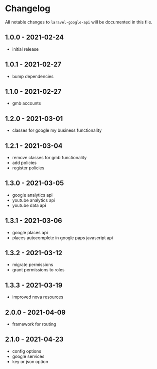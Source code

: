 # Changelog

All notable changes to `laravel-google-api` will be documented in this file.

## 1.0.0 - 2021-02-24

- initial release

## 1.0.1 - 2021-02-27

- bump dependencies

## 1.1.0 - 2021-02-27

- gmb accounts

## 1.2.0 - 2021-03-01

- classes for google my business functionality

## 1.2.1 - 2021-03-04

- remove classes for gmb functionality
- add policies
- register policies

## 1.3.0 - 2021-03-05

- google analytics api
- youtube analytics api
- youtube data api

## 1.3.1 - 2021-03-06

- google places api
- places autocomplete in google paps javascript api

## 1.3.2 - 2021-03-12

- migrate permissions
- grant permissions to roles

## 1.3.3 - 2021-03-19

- improved nova resources

## 2.0.0 - 2021-04-09

- framework for routing

## 2.1.0 - 2021-04-23

- config options
- google services
- key or json option
